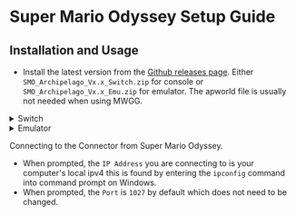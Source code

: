 # Super Mario Odyssey Setup Guide

## Installation and Usage
* Install the latest version from the [Github releases page](https://github.com/Kgamer77/SuperMarioOdysseyArchipelago/releases). Either `SMO_Archipelago_Vx.x_Switch.zip` for console or `SMO_Archipelago_Vx.x_Emu.zip` for emulator. The apworld file is usually not needed when using MWGG.
<details>
<summary>Switch</summary> 
  
- Extract `SMO_Archipelago_Vx.x_Switch.zip` and Place the `atmosphere` folder onto the root of your sd card.

</details>

<details>
<summary>Emulator</summary>

### Ryujinx (Cannot Send Checks)
- Extract `SMO_Archipelago_Vx.x_Emu.zip` and Place `SMOAP` folder in the mods directory for Super Mario Odyssey.

### Suyu / Sudachi
- Right Click on Super Mario Odyssey in the game menu and select `Open Mod Data Location`.
- Extract `SMO_Archipelago_Vx.x_Emu.zip` and Place `SMOAP` folder in the mods directory that opened.
</details>

Connecting to the Connector from Super Mario Odyssey.
- When prompted, the `IP Address` you are connecting to is your computer's local ipv4 this is found by entering the `ipconfig` command into command prompt on Windows.
- When prompted, the `Port` is `1027` by default which does not need to be changed.
